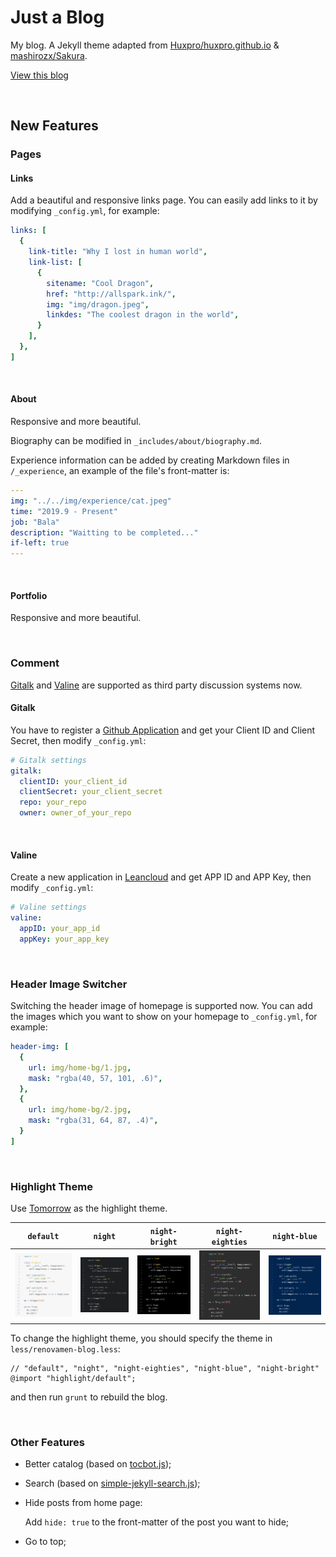 # Just a Blog

My blog. A Jekyll theme adapted from [Huxpro/huxpro.github.io](https://github.com/Huxpro/huxpro.github.io) & [mashirozx/Sakura](https://github.com/mashirozx/Sakura).

[View this blog](https://renovamen.ink/)

&nbsp;

## New Features

### Pages

#### Links

Add a beautiful and responsive links page. You can easily add links to it by modifying `_config.yml`, for example:

```yaml
links: [
  {
    link-title: "Why I lost in human world",
    link-list: [
      {
        sitename: "Cool Dragon",
        href: "http://allspark.ink/",
        img: "img/dragon.jpeg",
        linkdes: "The coolest dragon in the world",
      }
    ],
  },
]
```

&nbsp;

#### About

Responsive and more beautiful. 

Biography can be modified in `_includes/about/biography.md`.

Experience information can be added by creating Markdown files in `/_experience`, an example of the file's front-matter is:

```yaml
---
img: "../../img/experience/cat.jpeg"
time: "2019.9 - Present"
job: "Bala"
description: "Waitting to be completed..."
if-left: true
---
```

&nbsp;

#### Portfolio

Responsive and more beautiful.

&nbsp;

### Comment

[Gitalk](https://github.com/gitalk/gitalk) and [Valine](https://github.com/xCss/Valine) are supported as third party discussion systems now.

#### Gitalk

You have to register a [Github Application](https://github.com/settings/applications/new) and get your Client ID and Client Secret, then modify `_config.yml`:

```yaml
# Gitalk settings
gitalk:
  clientID: your_client_id
  clientSecret: your_client_secret
  repo: your_repo
  owner: owner_of_your_repo
```

&nbsp;

#### Valine

Create a new application in [Leancloud](https://leancloud.cn/) and get APP ID and APP Key, then modify `_config.yml`:

```yaml
# Valine settings
valine:
  appID: your_app_id
  appKey: your_app_key
```

&nbsp;

### Header Image Switcher

Switching the header image of homepage is supported now. You can add the images which you want to show on your homepage to `_config.yml`, for example:

```yaml
header-img: [
  {
    url: img/home-bg/1.jpg,
    mask: "rgba(40, 57, 101, .6)",
  },
  {
    url: img/home-bg/2.jpg,
    mask: "rgba(31, 64, 87, .4)",
  }
]
```

&nbsp;

### Highlight Theme

Use [Tomorrow](https://github.com/chriskempson/tomorrow-theme) as the highlight theme.

| `default` | `night` | `night-bright` | `night-eighties` | `night-blue` |
| :--: | :--: | :--: | :--: | :--: |
| ![highlight-default](docs/highlight-default.png) | ![highlight-night](docs/highlight-night.png) | ![highlight-night-bright](docs/highlight-night-bright.png) | ![highlight-night-eighties](docs/highlight-night-eighties.png) | ![highlight-night-blue](docs/highlight-night-blue.png) |

To change the highlight theme, you should specify the theme in `less/renovamen-blog.less`:

```less
// "default", "night", "night-eighties", "night-blue", "night-bright"
@import "highlight/default";
```

and then run `grunt` to rebuild the blog.

&nbsp;

### Other Features

- Better catalog (based on [tocbot.js](https://github.com/tscanlin/tocbot));

- Search (based on [simple-jekyll-search.js](https://github.com/christian-fei/Simple-Jekyll-Search));

- Hide posts from home page: 

  Add `hide: true` to the front-matter of the post you want to hide;

- Go to top;
